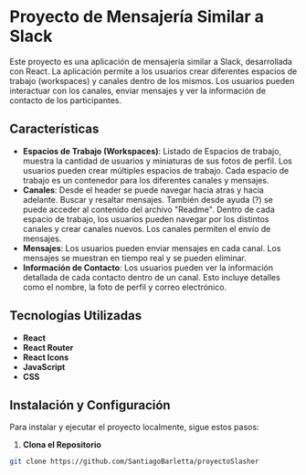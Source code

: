 # Proyecto de Mensajería Similar a Slack

Este proyecto es una aplicación de mensajería similar a Slack, desarrollada con React. La aplicación permite a los usuarios crear diferentes espacios de trabajo (workspaces) y canales dentro de los mismos. Los usuarios pueden interactuar con los canales, enviar mensajes y ver la información de contacto de los participantes.

## Características

- **Espacios de Trabajo (Workspaces)**: Listado de Espacios de trabajo, muestra la cantidad de usuarios y miniaturas de sus fotos de perfil. Los usuarios pueden crear múltiples espacios de trabajo. Cada espacio de trabajo es un contenedor para los diferentes canales y mensajes.
- **Canales**: Desde el header se puede navegar hacia atras y hacia adelante. Buscar y resaltar mensajes. También desde ayuda (?) se puede acceder al contenido del archivo "Readme". Dentro de cada espacio de trabajo, los usuarios pueden navegar por los distintos canales y crear canales nuevos. Los canales permiten el envío de mensajes.
- **Mensajes**: Los usuarios pueden enviar mensajes en cada canal. Los mensajes se muestran en tiempo real y se pueden eliminar.
- **Información de Contacto**: Los usuarios pueden ver la información detallada de cada contacto dentro de un canal. Esto incluye detalles como el nombre, la foto de perfil y correo electrónico.

## Tecnologías Utilizadas

- **React**
- **React Router**
- **React Icons**
- **JavaScript**
- **CSS**

## Instalación y Configuración

Para instalar y ejecutar el proyecto localmente, sigue estos pasos:

1. **Clona el Repositorio**

```bash
git clone https://github.com/SantiagoBarletta/proyectoSlasher
